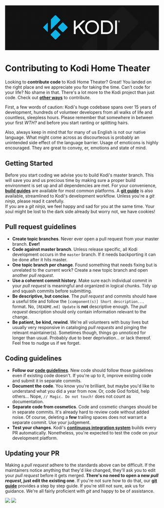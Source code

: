 ![Kodi Logo](resources/banner_slim.png)  
  
# Contributing to Kodi Home Theater
Looking to **contribute code** to Kodi Home Theater? Great! You landed on the right place and we appreciate you for taking the time. Can't code for your life? No shame in that. There's a lot more to the Kodi project than just code. Check out **[other ways](../README.md#how-to-contribute)** to contribute.

First, a few words of caution: Kodi's huge codebase spans over 15 years of development, hundreds of volunteer developers from all walks of life and countless, sleepless hours. Please remember that somewhere in between your first *WTH?* and before you start ranting or splitting hairs.

Also, always keep in mind that for many of us English is not our native language. What might come across as discourteous is probably an unintended side effect of the language barrier. Usage of emoticons is highly encouraged. They are great to convey, er, emotions and state of mind.

## Getting Started
Before you start coding we advise you to build Kodi's master branch. This will save you and us precious time by making sure a proper build environment is set up and all dependencies are met. For your convenience, **[build guides](README.md)** are available for most common platforms. A **[git guide](GIT-FU.md)** is also available, streamlined to Kodi's development workflow. Unless you're a *git ninja*, please read it carefully.  
If you are a *git ninja*, we feel happy and sad for you at the same time. Your soul might be lost to the dark side already but worry not, we have cookies!

## Pull request guidelines
* **Create topic branches**. Never ever open a pull request from your master branch. **Ever!**
* **Code against master branch**. Unless release specific, all Kodi development occurs in the `master` branch. If it needs backporting it can be done after it hits master.
* **One topic branch per change**. Found something that needs fixing but is unrelated to the current work? Create a new topic branch and open another *pull request*.
* **Use a coherent commit history**. Make sure each individual commit in your *pull request* is meaningful and organized in logical chunks. Tidy up and squash commits before submitting.
* **Be descriptive, but concise**. The *pull request* and commits should have a useful title and follow the `[component(s)] Short description...` format. No, `[README.md] Update` is **not** descriptive enough. The *pull request* description should only contain information relevant to the change.
* **Be patient, be kind, rewind**. We're all volunteers with busy lives but usually very responsive in cataloging *pull requests* and pinging the relevant maintainer(s). Sometimes though, things go unnoticed for longer than usual. Probably due to beer deprivation... or lack thereof. Feel free to nudge us if we forget.

## Coding guidelines
* **Follow our [code guidelines](CODE_GUIDELINES.md)**. New code should follow those guidelines even if existing code doesn't. If you're up to it, improve existing code and submit it in separate commits.
* **Document the code**. You know you're brilliant, but maybe you'd like to understand what you did a year from now. Or, code God forbid, help others... Nope, `// Magic. Do not touch!` does not count as documentation.
* **Separate code from cosmetics**. Code and cosmetic changes should be in separate commits. It's already hard to review code without added noise. Of course, deleting a **few** trailing spaces does not warrant a separate commit. Use your judgement.
* **Test your changes**. Kodi's **[continuous integration system](http://jenkins.kodi.tv/)** builds every PR automatically. Nonetheless, you're expected to test the code on your development platform.

## Updating your PR
Making a *pull request* adhere to the standards above can be difficult. If the maintainers notice anything that they'd like changed, they'll ask you to edit your *pull request* before it gets merged. **There's no need to open a new *pull request*, just edit the existing one**. If you're not sure how to do that, our **[git guide](GIT-FU.md)** provides a step by step guide. If you're still not sure, ask us for guidance. We're all fairly proficient with *git* and happy to be of assistance.

<a href="https://github.com/xbmc/xbmc"><img src="https://forthebadge.com/images/badges/made-with-c-plus-plus.svg" height="25"></a>
<a href="https://github.com/xbmc/xbmc"><img src="https://forthebadge.com/images/badges/contains-technical-debt.svg" height="25"></a>

